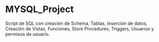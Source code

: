 # MYSQL_Project
Script de SQL con creación de Schema, Tablas, Inserción de datos, Creación de Vistas, Funciones, Store Procedures, Triggers, Usuarios y permisos de usuario.
